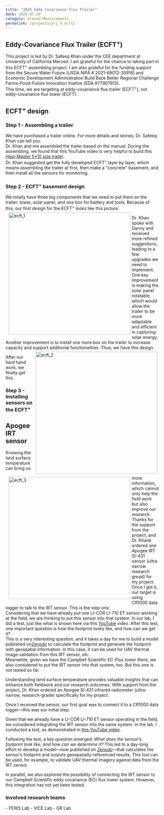 ```yaml
---
title: "2025 Eddy Covariance Flux Trailer"
date: 2025-07-20
category: Ground Measurements
permalink: /projects/prj_4_ecft/
---
```


<h2>Eddy-Covariance Flux Trailer (ECFT<sup>+</sup>)</h2>
This project is led by Dr. Safeeq Khan under the CEE department at University of California Merced. I am grateful for the chance to taking part in this ECFT<sup>+</sup> assembling project. I am also grateful for the funding support from the Secure Water Future (USDA NIFA # 2021-69012-35916) and Economic Development Administration Build Back Better Regional Challenge Farms-Food-Future Innovation Iniative (EDA #77907913).<br>
This time, we are targeting at eddy-covariance flux trailer (ECFT<sup>+</sup>), not eddy-covariance flux tower (ECFT).

<h2>ECFT<sup>+</sup> design</h2>
<h3>Step 1 - Assembling a tralier</h3>
We have purchased a tralier online. For more details and stories, Dr. Safeeq Khan can tell you. <br>
Dr. Khan and me assembled the trailer based on the manual. During the assembling, we found that this YouTube video is very helpful to build this <a href="https://www.youtube.com/watch?v=QL-F22P8uC8" target="_blank">Haul-Master 5*10 size trailer</a>. <br>
Dr. Khan suggested get the fully developed ECFT<sup>+</sup> layer by layer, which means assembling the trailer at first, then make a "concrete" basement, and then install all the sensors for monitoring.

<h3>Step 2 - ECFT<sup>+</sup> basement design </h3>
We totally have three big components that we need to put them on the trailer: tower, solar panel, and one box for battery and tools. Because of this, our first design for the ECFT<sup>+</sup> looks like this picture.<br>
<img src="/images/projects/ECFT/ECFT_1.PNG" alt="ecft_1" style="width: 400px; float: left; margin: 5px 5px 5px 10px;">

Dr. Khan spoke with Danny and received more refined suggestions, leading to a few upgrades we need to implement. One key improvement is making the solar panel rotatable, which would allow the trailer to be more adaptable and efficient in capturing solar energy. Another improvement is to install one more box on the trailer to increase capacity and support additional functionalities. Thus, we have this design.
<img src="/images/projects/ECFT/ECFT_1.PNG" alt="ecft_2" style="width: 400px; float: right; margin: 5px 5px 5px 10px;">

After our hard hand work, we finally get this.
<img src="/images/projects/ECFT/ECFT_1.PNG" alt="ecft_3" style="width: 400px; float: left; margin: 5px 5px 5px 10px;">

<h3>Step 3 - Installing sensors on the ECFT<sup>+</sup></h3>

<h2>Apogee IRT sensor</h2>
Knowing the land surface temperature can bring us more information, which cannot only help the field work but also improve our research. Thanks for the support from the project, and Dr. Khank ordered one Apogee IRT SI-431 sensor (ultra narrow research gread) for my project. <br>
Once I got it, our target is using CR1000 data logger to talk to the IRT sensor. This is the step one.<br>
Considering that we have already put one LI-COR LI-710 ET sensor working at the field, we are thinking to put this sensor into that system. In our lab, I did a test, just like what is shown here via this <a href="https://www.youtube.com/watch?v=2qGr7isubBE" target="_blank">YouTube</a> video. After this test, one important question is how the footprint looks like, and how can we get it?<br> 
This is a very interesting question, and it takes a day for me to build a model published on<a href="https://doi.10.5281/zenodo.15871684" target="_blank">Zenodo</a> to calculate the footprint and generate the footprint with geospatial information. In this case, it can be used for UAV thermal image validation from this IRT sensor, etc. <br>
Meanwhile, given we have the Campbell Scientific EC-Flux tower there, we also considered to put the IRT sensor into that system, too. But this one is not tested so far.

Understanding land surface temperature provides valuable insights that can enhance both fieldwork and our research outcomes. With support from the project, Dr. Khan ordered an Apogee SI-431 infrared radiometer (ultra-narrow, research-grade) specifically for my project.

Once I received the sensor, our first goal was to connect it to a CR1000 data logger—this was our initial step.

Given that we already have a LI-COR LI-710 ET sensor operating in the field, we considered integrating the IRT sensor into the same system. In the lab, I conducted a test, as demonstrated in [this YouTube video](https://www.youtube.com/watch?v=2qGr7isubBE).

Following the test, a key question emerged: *What does the sensor’s footprint look like, and how can we determine it?* This led to a day-long effort to develop a model—now published on [Zenodo](https://doi.10.5281/zenodo.15871684)—that calculates the sensor’s footprint and outputs geospatially-referenced results. This tool can be used, for example, to validate UAV thermal imagery against data from the IRT sensor.

In parallel, we also explored the possibility of connecting the IRT sensor to our Campbell Scientific eddy covariance (EC) flux tower system. However, this integration has not yet been tested.

<h3>Involved research teams</h3>
- FEWS Lab
- VICE Lab
- GR Lab
